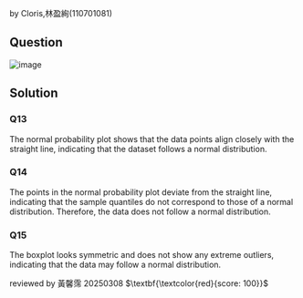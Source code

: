 by Cloris,林盈絢(110701081)
## Question
![image](https://github.com/user-attachments/assets/1efd1c64-53ad-43c1-b76f-fd409b3f14ab)

## Solution
### Q13
The normal probability plot shows that the data points align closely with the straight line, indicating that the dataset follows a normal distribution.
### Q14	
The points in the normal probability plot deviate from the straight line, indicating that the sample quantiles do not correspond to those of a normal distribution. Therefore, the data does not follow a normal distribution.
### Q15
The boxplot looks symmetric and does not show any extreme outliers, indicating that the data may follow a normal distribution. 

reviewed by 黃馨霈 20250308 $\textbf{\textcolor{red}{score: 100}}$